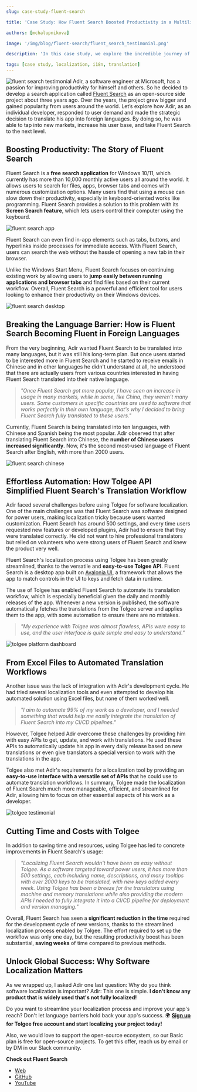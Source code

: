 ```yaml
---
slug: case-study-fluent-search

title: 'Case Study: How Fluent Search Boosted Productivity in a Multilingual World'

authors: [mchalupnikova]

image: '/img/blog/fluent-search/fluent_search_testimonial.png'

description: 'In this case study, we explore the incredible journey of Fluent Search, including how Adir has tackled challenges in translating the application into multiple languages and streamlined the localization process with the help of Tolgee API.'

tags: [case study, localization, i18n, translation]
---
```


![fluent search testimonial](/img/blog/fluent-search/fluent_search_testimonial.png)
Adir, a software engineer at Microsoft, has a passion for improving productivity for himself and others. So he decided to develop
a search application called [Fluent Search](https://fluentsearch.net) as an open-source side project about three years ago.
Over the years, the project grew bigger and gained popularity from users around the world. Let’s explore how Adir, as an
individual developer, responded to user demand and made the strategic decision to translate his app into foreign languages.
By doing so, he was able to tap into new markets, increase his user base, and take Fluent Search to the next level.

<!--truncate-->

## Boosting Productivity: The Story of Fluent Search

Fluent Search is a **free search application** for Windows 10/11, which currently has more than 10,000 monthly active users all around
the world. It allows users to search for files, apps, browser tabs and comes with numerous customization options. Many users find
that using a mouse can slow down their productivity, especially in keyboard-oriented works like programming. Fluent Search provides
a solution to this problem with its **Screen Search feature**, which lets users control their computer using the keyboard.

![fluent search app](/img/blog/fluent-search/fluent_search.png)

Fluent Search can even find in-app elements such as tabs, buttons, and hyperlinks inside processes for immediate access.
With Fluent Search, users can search the web without the hassle of opening a new tab in their browser.

Unlike the Windows Start Menu, Fluent Search focuses on continuing existing work by allowing users to **jump easily between
running applications and browser tabs** and find files based on their current workflow. Overall, Fluent Search is a powerful
and efficient tool for users looking to enhance their productivity on their Windows devices.

![fluent search desktop](/img/blog/fluent-search/fluent-search_desktop.png)

## Breaking the Language Barrier: How is Fluent Search Becoming Fluent in Foreign Languages

From the very beginning, Adir wanted Fluent Search to be translated into many languages, but it was still his long-term plan.
But once users started to be interested more in Fluent Search and he started to receive emails in Chinese and in other
languages he didn't understand at all, he understood that there are actually users from various countries interested in having
Fluent Search translated into their native language.

> _"Once Fluent Search got more popular, I have seen an increase in usage in many markets, while in some, like China, they weren't
> many users. Some customers in specific countries are used to software that works perfectly in their own language, that's why I
> decided to bring Fluent Search fully translated to these users."_

Currently, Fluent Search is being translated into ten languages, with Chinese and Spanish being the most popular. Adir observed
that after translating Fluent Search into Chinese, the **number of Chinese users increased significantly**. Now, it's the second
most-used language of Fluent Search after English, with more than 2000 users.

![fluent search chinese](/img/blog/fluent-search/tolgee_chinese)

## Effortless Automation: How Tolgee API Simplified Fluent Search's Translation Workflow

Adir faced several challenges before using Tolgee for software localization. One of the main challenges was that Fluent Search
was software designed for power users, making localization tricky because users wanted customization. Fluent Search has around
500 settings, and every time users requested new features or developed plugins, Adir had to ensure that they were translated
correctly. He did not want to hire professional translators but relied on volunteers who were strong users of Fluent Search and
knew the product very well.

Fluent Search's localization process using Tolgee has been greatly streamlined, thanks to the versatile and
**easy-to-use Tolgee API**. Fluent Search is a desktop app built on [Avalonia UI](https://avaloniaui.net), a framework that
allows the app to match controls in the UI to keys and fetch data in runtime.

The use of Tolgee has enabled Fluent Search to automate its translation workflow, which is especially beneficial given the
daily and monthly releases of the app. Whenever a new version is published, the software automatically fetches the translations
from the Tolgee server and applies them to the app, with some automation to ensure there are no mistakes.

> _"My experience with Tolgee was almost flawless, APIs were easy to use, and the user interface is quite simple and easy
> to understand."_

![tolgee platform dashboard](/img/blog/fluent-search/dashboard.png)

## From Excel Files to Automated Translation Workflows

Another issue was the lack of integration with Adir's development cycle. He had tried several localization tools and even
attempted to develop his automated solution using Excel files, but none of them worked well.

> _"I aim to automate 99% of my work as a developer, and I needed something that would help me easily integrate the translation
> of Fluent Search into my CI/CD pipelines."_

However, Tolgee helped Adir overcome these challenges by providing him with easy APIs to get, update, and work with translations.
He used these APIs to automatically update his app in every daily release based on new translations or even give translators
a special version to work with the translations in the app.

Tolgee also met Adir's requirements for a localization tool by providing an **easy-to-use interface with a versatile set of
APIs** that he could use to automate translation workflows. In summary, Tolgee made the localization of Fluent Search much more
manageable, efficient, and streamlined for Adir, allowing him to focus on other essential aspects of his work as a developer.

![tolgee testimonial](/img/blog/fluent-search/testimonial.png)

## Cutting Time and Costs with Tolgee

In addition to saving time and resources, using Tolgee has led to concrete improvements in Fluent Search's usage:

> _"Localizing Fluent Search wouldn't have been as easy without Tolgee. As a software targeted toward power users, it has
> more than 500 settings, each including name, descriptions, and many tooltips with over 2000 keys to be translated, with
> new keys added every week. Using Tolgee has been a breeze for the translators using machine and memory translations while
> also providing the modern APIs I needed to fully integrate it into a CI/CD pipeline for deployment and version managing."_

Overall, Fluent Search has seen a **significant reduction in the time** required for the development cycle of new versions,
thanks to the streamlined localization process enabled by Tolgee. The effort required to set up the workflow was only one day,
but the resulting productivity boost has been substantial, **saving weeks** of time compared to previous methods.

## Unlock Global Success: Why Software Localization Matters

As we wrapped up, I asked Adir one last question: Why do you think software localization is important?
Adir: This one is simple. **I don't know any product that is widely used that's not fully localized!**

Do you want to streamline your localization process and improve your app's reach? Don't let language barriers hold back your
app's success. 🌍 **[Sign up](https://app.tolgee.io/sign_up) for Tolgee free account and start localizing your project today!**

Also, we would love to support the open-source ecosystem, so our Basic plan is free for open-source projects. To get this offer,
reach us by email or by DM in our Slack community.

**Check out Fluent Search**

- [Web](https://fluentsearch.net)
- [GitHub](https://github.com/adirh3/Fluent-Search/issues)
- [YouTube](https://www.youtube.com/channel/UCWzWaquwBR2cK4A4dSJ1j3Q)
